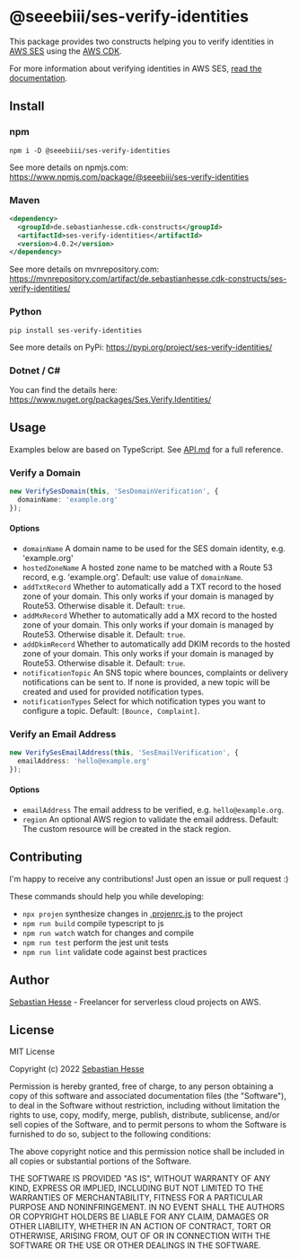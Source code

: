 # @seeebiii/ses-verify-identities

This package provides two constructs helping you to verify identities in [AWS SES](https://aws.amazon.com/ses/) using the [AWS CDK](https://aws.amazon.com/cdk/).

For more information about verifying identities in AWS SES, [read the documentation](https://docs.aws.amazon.com/ses/latest/DeveloperGuide/verify-domains.html).

## Install

### npm

```shell
npm i -D @seeebiii/ses-verify-identities
```

See more details on npmjs.com: https://www.npmjs.com/package/@seeebiii/ses-verify-identities

### Maven

```xml
<dependency>
  <groupId>de.sebastianhesse.cdk-constructs</groupId>
  <artifactId>ses-verify-identities</artifactId>
  <version>4.0.2</version>
</dependency>
```

See more details on mvnrepository.com: https://mvnrepository.com/artifact/de.sebastianhesse.cdk-constructs/ses-verify-identities/

### Python

```shell
pip install ses-verify-identities
```

See more details on PyPi: https://pypi.org/project/ses-verify-identities/

### Dotnet / C#

You can find the details here: https://www.nuget.org/packages/Ses.Verify.Identities/

## Usage

Examples below are based on TypeScript.
See [API.md](API.md) for a full reference.

### Verify a Domain

```typescript
new VerifySesDomain(this, 'SesDomainVerification', {
  domainName: 'example.org'
});
```

#### Options

 * `domainName` A domain name to be used for the SES domain identity, e.g. 'example.org'
 * `hostedZoneName` A hosted zone name to be matched with a Route 53 record, e.g. 'example.org'. Default: use value of `domainName`.
 * `addTxtRecord` Whether to automatically add a TXT record to the hosed zone of your domain. This only works if your domain is managed by Route53. Otherwise disable it. Default: `true`.
 * `addMxRecord` Whether to automatically add a MX record to the hosted zone of your domain. This only works if your domain is managed by Route53. Otherwise disable it. Default: `true`.
 * `addDkimRecord` Whether to automatically add DKIM records to the hosted zone of your domain. This only works if your domain is managed by Route53. Otherwise disable it. Default: `true`.
 * `notificationTopic` An SNS topic where bounces, complaints or delivery notifications can be sent to. If none is provided, a new topic will be created and used for provided notification types.
 * `notificationTypes` Select for which notification types you want to configure a topic. Default: `[Bounce, Complaint]`.

### Verify an Email Address

```typescript
new VerifySesEmailAddress(this, 'SesEmailVerification', {
  emailAddress: 'hello@example.org'
});
```

#### Options

 * `emailAddress` The email address to be verified, e.g. `hello@example.org`.
 * `region` An optional AWS region to validate the email address. Default: The custom resource will be created in the stack region.

## Contributing

I'm happy to receive any contributions!
Just open an issue or pull request :)

These commands should help you while developing:

 * `npx projen`         synthesize changes in [.projenrc.js](.projenrc.js) to the project
 * `npm run build`      compile typescript to js
 * `npm run watch`      watch for changes and compile
 * `npm run test`       perform the jest unit tests
 * `npm run lint`       validate code against best practices

## Author

[Sebastian Hesse](https://www.sebastianhesse.de) - Freelancer for serverless cloud projects on AWS.

## License

MIT License

Copyright (c) 2022 [Sebastian Hesse](https://www.sebastianhesse.de)

Permission is hereby granted, free of charge, to any person obtaining a copy of this software and associated documentation files (the "Software"), to deal in the Software without restriction, including without limitation the rights to use, copy, modify, merge, publish, distribute, sublicense, and/or sell copies of the Software, and to permit persons to whom the Software is furnished to do so, subject to the following conditions:

The above copyright notice and this permission notice shall be included in all copies or substantial portions of the Software.

THE SOFTWARE IS PROVIDED "AS IS", WITHOUT WARRANTY OF ANY KIND, EXPRESS OR IMPLIED, INCLUDING BUT NOT LIMITED TO THE WARRANTIES OF MERCHANTABILITY, FITNESS FOR A PARTICULAR PURPOSE AND NONINFRINGEMENT. IN NO EVENT SHALL THE AUTHORS OR COPYRIGHT HOLDERS BE LIABLE FOR ANY CLAIM, DAMAGES OR OTHER LIABILITY, WHETHER IN AN ACTION OF CONTRACT, TORT OR OTHERWISE, ARISING FROM, OUT OF OR IN CONNECTION WITH THE SOFTWARE OR THE USE OR OTHER DEALINGS IN THE SOFTWARE.
